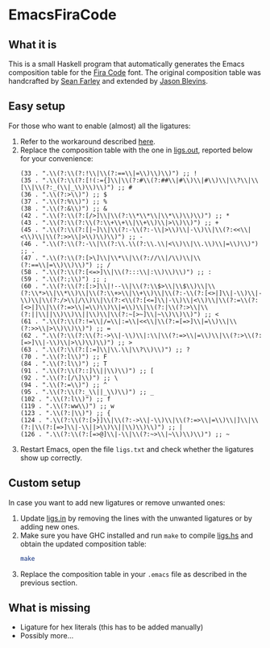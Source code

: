 # EmacsFiraCode

## What it is

This is a small Haskell program that automatically generates the
Emacs composition table for the [Fira
Code](https://github.com/tonsky/FiraCode) font. The original
composition table was handcrafted by [Sean
Farley](https://github.com/seanfarley) and extended by [Jason
Blevins](https://github.com/jrblevin).

## Easy setup

For those who want to enable (almost) all the ligatures:

1. Refer to the workaround described
   [here](https://github.com/tonsky/FiraCode/wiki/Emacs-instructions#using-composition-char-table).
2. Replace the composition table with the one in
   [ligs.out](ligs.out), reported below for your convenience:
   ``` elisp
   (33 . ".\\(?:\\(?:!\\|\\(?:==\\|=\\)\\)\\)") ;; !
   (35 . ".\\(?:\\(?:[!(:={]\\|\\(?:#\\(?:##\\|#\\)\\|#\\)\\|\\?\\|\\[\\|\\(?:_(\\|_\\)\\)\\)") ;; #
   (36 . ".\\(?:>\\)") ;; $
   (37 . ".\\(?:%\\)") ;; %
   (38 . ".\\(?:&\\)") ;; &
   (42 . ".\\(?:\\(?:[/>]\\|\\(?:\\*\\*\\|\\*\\)\\)\\)") ;; *
   (43 . ".\\(?:\\(?:\\(?:\\+\\+\\|\\+\\)\\|>\\)\\)") ;; +
   (45 . ".\\(?:\\(?:[|~]\\|\\(?:-\\(?:-\\|>\\)\\|-\\)\\|\\(?:<<\\|<\\)\\|\\(?:>>\\|>\\)\\)\\)") ;; -
   (46 . ".\\(?:\\(?:-\\|\\(?:\\.\\(?:\\.\\|<\\)\\|\\.\\)\\|=\\)\\)") ;; .
   (47 . ".\\(?:\\(?:[>\]\\|\\*\\|\\(?://\\|/\\)\\|\\(?:==\\|=\\)\\)\\)") ;; /
   (58 . ".\\(?:\\(?:[<=>]\\|\\(?:::\\|:\\)\\)\\)") ;; :
   (59 . ".\\(?:;\\)") ;; ;
   (60 . ".\\(?:\\(?:[:>]\\|!--\\|\\(?:\\$>\\|\\$\\)\\|\\(?:\\*>\\|\\*\\)\\|\\(?:\\+>\\|\\+\\)\\|\\(?:-\\(?:[<>|]\\|-\\)\\|-\\)\\|\\(?:/>\\|/\\)\\|\\(?:<\\(?:[<=]\\|-\\)\\|<\\)\\|\\(?:=\\(?:[<>|]\\|\\(?:=>\\|=\\)\\)\\|=\\)\\|\\(?:|\\(?:>\\|\\(?:||\\||\\)\\)\\||\\)\\|\\(?:~[>~]\\|~\\)\\)\\)") ;; <
   (61 . ".\\(?:\\(?:!=\\|/=\\|:=\\|<<\\|\\(?:=[=>]\\|=\\)\\|\\(?:>>\\|>\\)\\)\\)") ;; =
   (62 . ".\\(?:\\(?:\\(?:->\\|-\\)\\|:\\|\\(?:=>\\|=\\)\\|\\(?:>\\(?:[=>]\\|-\\)\\|>\\)\\)\\)") ;; >
   (63 . ".\\(?:\\(?:[:=]\\|\\.\\|\\?\\)\\)") ;; ?
   (70 . ".\\(?:l\\)") ;; F
   (84 . ".\\(?:l\\)") ;; T
   (91 . ".\\(?:\\(?::]\\||\\)\\)") ;; [
   (92 . ".\\(?:[/\]\\)") ;; \
   (94 . ".\\(?:=\\)") ;; ^
   (95 . ".\\(?:\\(?:_\\||_\\)\\)") ;; _
   (102 . ".\\(?:l\\)") ;; f
   (119 . ".\\(?:ww\\)") ;; w
   (123 . ".\\(?:|\\)") ;; {
   (124 . ".\\(?:\\(?:[>}]\\|\\(?:->\\|-\\)\\|\\(?:=>\\|=\\)\\|]\\|\\(?:|\\(?:[=>]\\|-\\||>\\)\\||\\)\\)\\)") ;; |
   (126 . ".\\(?:\\(?:[=>@]\\|-\\|\\(?:~>\\|~\\)\\)\\)") ;; ~
   ```
3. Restart Emacs, open the file `ligs.txt` and check whether the
   ligatures show up correctly.

## Custom setup

In case you want to add new ligatures or remove unwanted ones:

1. Update [ligs.in](ligs.in) by removing the lines with the unwanted
   ligatures or by adding new ones.
2. Make sure you have GHC installed and run `make` to compile [ligs.hs](ligs.hs)
   and obtain the updated composition table:
   ``` bash
   make
   ```
3. Replace the composition table in your `.emacs` file as described
   in the previous section.

## What is missing

* Ligature for hex literals (this has to be added manually)
* Possibly more...
